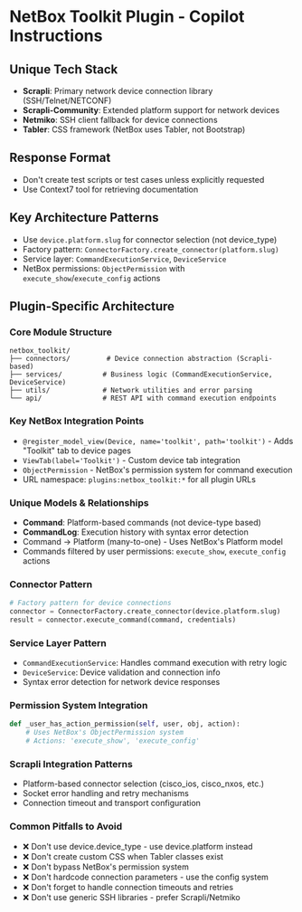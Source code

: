 # NetBox Toolkit Plugin - Copilot Instructions

## Unique Tech Stack
- **Scrapli**: Primary network device connection library (SSH/Telnet/NETCONF)
- **Scrapli-Community**: Extended platform support for network devices
- **Netmiko**: SSH client fallback for device connections
- **Tabler**: CSS framework (NetBox uses Tabler, not Bootstrap)

## Response Format
- Don't create test scripts or test cases unless explicitly requested
- Use Context7 tool for retrieving documentation

## Key Architecture Patterns
- Use `device.platform.slug` for connector selection (not device_type)
- Factory pattern: `ConnectorFactory.create_connector(platform.slug)`
- Service layer: `CommandExecutionService`, `DeviceService`
- NetBox permissions: `ObjectPermission` with `execute_show`/`execute_config` actions

## Plugin-Specific Architecture

### Core Module Structure
```
netbox_toolkit/
├── connectors/         # Device connection abstraction (Scrapli-based)
├── services/          # Business logic (CommandExecutionService, DeviceService)
├── utils/             # Network utilities and error parsing
└── api/               # REST API with command execution endpoints
```

### Key NetBox Integration Points
- `@register_model_view(Device, name='toolkit', path='toolkit')` - Adds "Toolkit" tab to device pages
- `ViewTab(label='Toolkit')` - Custom device tab integration
- `ObjectPermission` - NetBox's permission system for command execution
- URL namespace: `plugins:netbox_toolkit:*` for all plugin URLs

### Unique Models & Relationships
- **Command**: Platform-based commands (not device-type based)
- **CommandLog**: Execution history with syntax error detection
- Command → Platform (many-to-one) - Uses NetBox's Platform model
- Commands filtered by user permissions: `execute_show`, `execute_config` actions

### Connector Pattern
```python
# Factory pattern for device connections
connector = ConnectorFactory.create_connector(device.platform.slug)
result = connector.execute_command(command, credentials)
```

### Service Layer Pattern
- `CommandExecutionService`: Handles command execution with retry logic
- `DeviceService`: Device validation and connection info
- Syntax error detection for network device responses

### Permission System Integration
```python
def _user_has_action_permission(self, user, obj, action):
    # Uses NetBox's ObjectPermission system
    # Actions: 'execute_show', 'execute_config'
```

### Scrapli Integration Patterns
- Platform-based connector selection (cisco_ios, cisco_nxos, etc.)
- Socket error handling and retry mechanisms
- Connection timeout and transport configuration

### Common Pitfalls to Avoid
- ❌ Don't use device.device_type - use device.platform instead
- ❌ Don't create custom CSS when Tabler classes exist
- ❌ Don't bypass NetBox's permission system
- ❌ Don't hardcode connection parameters - use the config system
- ❌ Don't forget to handle connection timeouts and retries
- ❌ Don't use generic SSH libraries - prefer Scrapli/Netmiko

